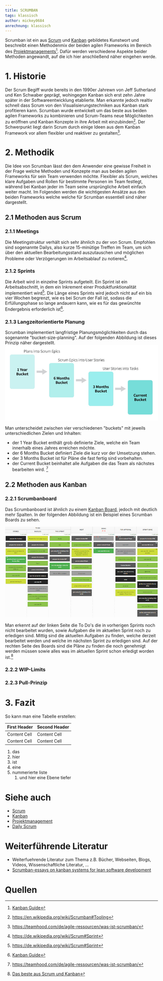 ```yaml
---
title: SCRUMBAN
tags: klassisch
author: mickey0684
anrechnung: klassisch
---
```


Scrumban ist ein aus [Scrum](SCRUM.md) und [Kanban](Kanban.md) gebildetes Kunstwort und beschreibt einen Methodenmix der beiden agilen Frameworks im Bereich des [Projektmanagements](Projektmanagement.md)[^1]. Dafür werden verschiedene Aspekte beider Methoden angewandt, auf die ich hier anschließend näher eingehen werde.

# 1. Historie
Der Scrum Begiff wurde bereits in den 1990er Jahrewn von Jeff Sutherland und Ken Schwaber geprägt, wohingegen Kanban sich erst zehn Jahre später in der Softwareentwicklung etablierte. Man erkannte jedoch realtiv schnell dass Scrum von den Visualisierungstechniken aus Kanban stark profitieren kann.
Scrumban wurde entwickelt um das beste aus beiden agilen Frameworks zu kombinieren und Scrum-Teams neue Möglichkeiten zu eröffnen und Kanban Konzepte in ihre Arbeit mit einzubinden[^2]. Der Schwerpunkt liegt darin Scrum durch einige Ideen aus dem Kanban Framework vor allem flexibler und reaktiver zu gestalten[^3].

# 2. Methodik
Die Idee von Scrumban lässt den dem Anwender eine gewisse Freiheit in der Frage welche Methoden und Konzepte man aus beiden agilen Frameworks für sein Team verwenden möchte. Flexibler als Scrum, welches klare Aufgaben und Rollen für bestimmte Personen im Team festlegt, während bei Kanban jeder im Team seine ursprüngliche Arbeit einfach weiter macht. Im Folgenden werden die wichtigesten Ansätze aus den beiden Frameworks welche welche für Scrumban essentiell sind näher dargestellt.

## 2.1 Methoden aus Scrum
### 2.1.1 Meetings 
Die Meetingstruktur verhält sich sehr ähnlich zu der von Scrum. Empfohlen sind sogenannte Dailys, also kurze 15-minütige Treffen im Team, um sich über den aktuellen Bearbeitungsstand auszutauschen und möglichen Probleme oder Verzögerungen im Arbeitsablauf zu notieren[^4].
### 2.1.2 Sprints
Die Arbeit wird in einzelne Sprints aufgeteilt. Ein Sprint ist ein Arbeitsabschnitt, in dem ein Inkrement einer Produktfunktionalität implementiert wird[^4]. Die Länge eines Sprints wird jedoch nicht auf ein bis vier Wochen begrenzt, wie es bei Scrum der Fall ist, sodass die Erfüllungsphase so lange andauern kann, wie es für das gewünchte Endergebnis erforderlich ist[^1].
### 2.1.3 Langzeitorientierte Planung
Scrumban implementiert langfristige Planungsmöglichkeiten durch das sogenannte "bucket-size-planning". Auf der folgenden Abbildung ist dieses Prinzip näher dargestellt. 
![bucket-size-planning](SCRUMBAN/Bucket-size-planning.jpg)

Man unterscheidet zwischen vier verschiedenen "buckets" mit jeweils unterschiedlichen Zielen und Inhalten:
* der 1 Year Bucket enthält grob definierte Ziele, welche ein Team innerhalb eines Jahres erreichen möchte.
* der 6 Months Bucket definiert Ziele die kurz vor der Umsetzung stehen.
* der 3 Months Bucket ist für Pläne die fast fertig sind vorbehalten.
* der Current Bucket beinhaltet alle Aufgaben die das Team als nächstes bearbeiten wird. [^3]
## 2.2 Methoden aus Kanban
### 2.2.1 Scrumbanboard
Das Scrumbanboard ist ähnlich zu einem [Kanban Board](Kanban_Boards.md), jedoch mit deutlich mehr Spalten. In der folgenden Abbildung ist ein Beispiel eines Scrumban Boards zu sehen.

![Scrumbanboard](SCRUMBAN/scrumban-kanban-and-scrum.jpeg)

Man erkennt auf der linken Seite die To Do's die in vorherigen Sprints noch nicht bearbeitet wurden, sowie Aufgaben die im aktuellen Sprint noch zu erledigen sind. Mittig sind die aktuellen Aufgaben zu finden, welche derzeit bearbeitet werden und welche im nächsten Sprint zu erledigen sind. Auf der rechten Seite des Boards sind die Pläne zu finden die noch genehmigt werden müssen sowie alles was im aktuellen Sprint schon erledigt worden ist.[^5]
### 2.2.2 WIP-Limits

### 2.2.3 Pull-Prinzip
# 3. Fazit
So kann man eine Tabelle erstellen:

| First Header  | Second Header |
| ------------- | ------------- |
| Content Cell  | Content Cell  |
| Content Cell  | Content Cell  |

1. das
2. hier 
4. ist 
4. eine
7. nummerierte liste
   1. und hier eine Ebene tiefer


# Siehe auch

* [Scrum](Scrum.md)
* [Kanban](Kanban.md)
* [Projektmanagement](Projektmanagement.md)
* [Daily Scrum](Daily_Scrum.md)

# Weiterführende Literatur

* Weiterfuehrende Literatur zum Thema z.B. Bücher, Webseiten, Blogs, Videos, Wissenschaftliche Literatur, ...
* [Scrumban-essays on kanban systems for lean software development](https://books.google.de/books?hl=de&lr=&id=SQFdAgAAQBAJ&oi=fnd&pg=PA7&dq=wip+limits+scrumban&ots=ca61YFYzSf&sig=lvA3ZpYKeCpF959zZPPAFbsO3vI&redir_esc=y#v=onepage&q=wip%20limits%20scrumban&f=false)

# Quellen

[^1]: [Kanban Guide](https://kanbantool.com/de/kanban-guide)
[^2]: https://en.wikipedia.org/wiki/Scrumban#Tooling
[^3]: https://teamhood.com/de/agile-ressourcen/was-ist-scrumban/
[^4]: https://de.wikipedia.org/wiki/Scrum#Sprint
[^5]: [Das beste aus Scrum und Kanban](https://www.agile-heroes.de/magazine/scrumban-das-beste-aus-scrum-und-kanban-einfach-erklaert/)
